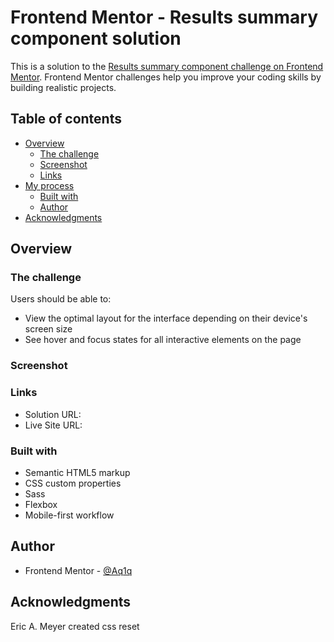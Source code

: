# Frontend Mentor - Results summary component solution

This is a solution to the [Results summary component challenge on Frontend Mentor](https://www.frontendmentor.io/challenges/results-summary-component-CE_K6s0maV). Frontend Mentor challenges help you improve your coding skills by building realistic projects. 

## Table of contents

- [Overview](#overview)
  - [The challenge](#the-challenge)
  - [Screenshot](#screenshot)
  - [Links](#links)
- [My process](#my-process)
  - [Built with](#built-with)
  - [Author](#author)
- [Acknowledgments](#acknowledgments)
## Overview

### The challenge

Users should be able to:

- View the optimal layout for the interface depending on their device's screen size
- See hover and focus states for all interactive elements on the page

### Screenshot

### Links

- Solution URL:
- Live Site URL: 


### Built with

- Semantic HTML5 markup
- CSS custom properties
- Sass
- Flexbox
- Mobile-first workflow

## Author

- Frontend Mentor - [@Aq1q](https://www.frontendmentor.io/profile/Aq1q)


## Acknowledgments

Eric A. Meyer created css reset